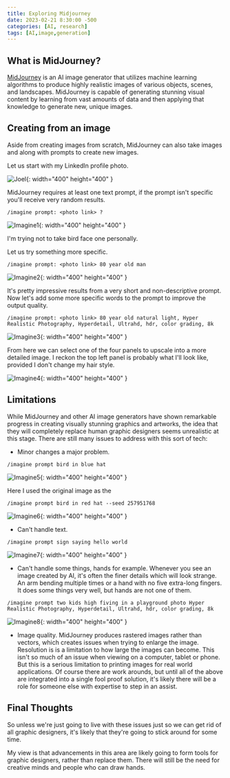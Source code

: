 ```yaml
---
title: Exploring Midjourney
date: 2023-02-21 8:30:00 -500
categories: [AI, research]
tags: [AI,image,generation]
---
```

## What is MidJourney?
[MidJourney](https://www.midjourney.com) is an AI image generator that utilizes machine learning algorithms to produce highly realistic images of various objects, scenes, and landscapes. MidJourney is capable of generating stunning visual content by learning from vast amounts of data and then applying that knowledge to generate new, unique images.

## Creating from an image
Aside from creating images from scratch, MidJourney can also take images and along with prompts to create new images. 

Let us start with my LinkedIn profile photo. 

![Joel](/assets/images/2023-02-21/2023-02-21-Joel.jpeg){: width="400" height="400" }

MidJourney requires at least one text prompt, if the prompt isn't specific you'll receive very random results.

```
/imagine prompt: <photo link> ?
```
![Imagine1](/assets/images/2023-02-21/2023-02-21-imagine1.png){: width="400" height="400" }

I'm trying not to take bird face one personally. 

Let us try something more specific.

```
/imagine prompt: <photo link> 80 year old man
```
![Imagine2](/assets/images/2023-02-21/2023-02-21-imagine2.png){: width="400" height="400" }

It's pretty impressive results from a very short and non-descriptive prompt. Now let's add some more specific words to the prompt to improve the output quality. 

```
/imagine prompt: <photo link> 80 year old natural light, Hyper Realistic Photography, Hyperdetail, Ultrahd, hdr, color grading, 8k
```
![Imagine3](/assets/images/2023-02-21/2023-02-21-imagine3.png){: width="400" height="400" }

From here we can select one of the four panels to upscale into a more detailed image. I reckon the top left panel is probably what I'll look like, provided I don't change my hair style.

![Imagine4](/assets/images/2023-02-21/2023-02-21-imagine4.png){: width="400" height="400" }

## Limitations
While MidJourney and other AI image generators have shown remarkable progress in creating visually stunning graphics and artworks, the idea that they will completely replace human graphic designers seems unrealistic at this stage. There are still many issues to address with this sort of tech:

- Minor changes a major problem. 
 ```
/imagine prompt bird in blue hat
 ``` 
![Imagine5](/assets/images/2023-02-21/2023-02-21-imagine5.png){: width="400" height="400" }
 
 Here I used the original image as the 

 ```
/imagine prompt bird in red hat --seed 257951768 
 ``` 
![Imagine6](/assets/images/2023-02-21/2023-02-21-imagine6.png){: width="400" height="400" }

- Can't handle text. 
```
/imagine prompt sign saying hello world
```
![Imagine7](/assets/images/2023-02-21/2023-02-21-imagine7.png){: width="400" height="400" }

- Can't handle some things, hands for example. 
Whenever you see an image created by AI, it's often the finer details which will look strange. An arm bending multiple times or a hand with no five extra-long fingers. It does some things very well, but hands are not one of them. 
```
/imagine prompt two kids high fiving in a playground photo Hyper Realistic Photography, Hyperdetail, Ultrahd, hdr, color grading, 8k 
```

![Imagine8](/assets/images/2023-02-21/2023-02-21-imagine8.png){: width="400" height="400" }

- Image quality.
MidJourney produces rastered images rather than vectors, which creates issues when trying to enlarge the image. Resolution is is a limitation to how large the images can become. This isn't so much of an issue when viewing on a computer, tablet or phone. But this is a serious limitation to printing images for real world applications. Of course there are work arounds, but until all of the above are integrated into a single fool proof solution, it's likely there will be a role for someone else with expertise to step in an assist. 

## Final Thoughts
So unless we're just going to live with these issues just so we can get rid of all graphic designers, it's likely that they're going to stick around for some time. 

My view is that advancements in this area are likely going to form tools for graphic designers, rather than replace them. There will still be the need for creative minds and people who can draw hands. 



